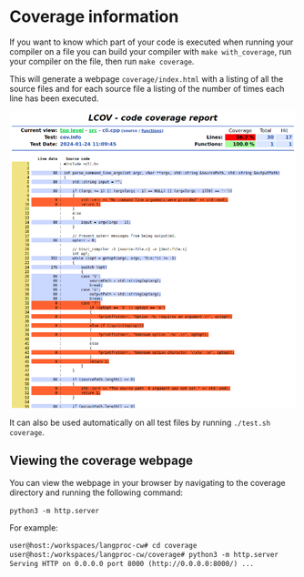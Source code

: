 Coverage information
====================

If you want to know which part of your code is executed when running your compiler on a file you can build your compiler with `make with_coverage`, run your compiler on the file, then run `make coverage`.

This will generate a webpage `coverage/index.html` with a listing of all the source files and for each source file a listing of the number of times each line has been executed.

![Index.html screenshot](./coverage_example.png)

It can also be used automatically on all test files by running `./test.sh coverage`.

## Viewing the coverage webpage

You can view the webpage in your browser by navigating to the coverage directory and running the following command:

```python3 -m http.server```

For example:

```console
user@host:/workspaces/langproc-cw# cd coverage
user@host:/workspaces/langproc-cw/coverage# python3 -m http.server
Serving HTTP on 0.0.0.0 port 8000 (http://0.0.0.0:8000/) ...
```
